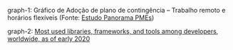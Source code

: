 graph-1: Gráfico de Adoção de plano de contingência – Trabalho remoto e horários flexíveis (Fonte: [Estudo Panorama PMEs](https://resultadosdigitais.com.br/blog/panorama-pmes-medidas-trabalho-remoto/))

graph-2: [Most used libraries, frameworks, and tools among developers, worldwide, as of early 2020](https://www.statista.com/statistics/793840/worldwide-developer-survey-most-used-frameworks/)
